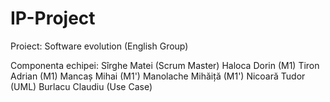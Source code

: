 # IP-Project

Proiect: Software evolution (English Group)

Componenta echipei:
Sîrghe Matei (Scrum Master)
Haloca Dorin (M1)
Tiron Adrian (M1)
Mancaș Mihai (M1')
Manolache Mihăiță (M1')
Nicoară Tudor (UML)
Burlacu Claudiu (Use Case)
